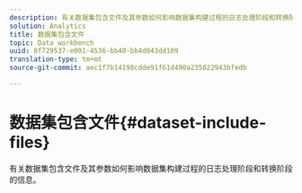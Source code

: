 ```yaml
---
description: 有关数据集包含文件及其参数如何影响数据集构建过程的日志处理阶段和转换阶段的信息。
solution: Analytics
title: 数据集包含文件
topic: Data workbench
uuid: 0f729537-e001-4536-bb40-bb4d043dd109
translation-type: tm+mt
source-git-commit: aec1f7b14198cdde91f61d490a235022943bfedb

---
```



# 数据集包含文件{#dataset-include-files}

有关数据集包含文件及其参数如何影响数据集构建过程的日志处理阶段和转换阶段的信息。

